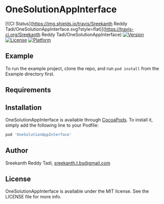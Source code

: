 # OneSolutionAppInterface

[![CI Status](https://img.shields.io/travis/Sreekanth Reddy Tadi/OneSolutionAppInterface.svg?style=flat)](https://travis-ci.org/Sreekanth Reddy Tadi/OneSolutionAppInterface)
[![Version](https://img.shields.io/cocoapods/v/OneSolutionAppInterface.svg?style=flat)](https://cocoapods.org/pods/OneSolutionAppInterface)
[![License](https://img.shields.io/cocoapods/l/OneSolutionAppInterface.svg?style=flat)](https://cocoapods.org/pods/OneSolutionAppInterface)
[![Platform](https://img.shields.io/cocoapods/p/OneSolutionAppInterface.svg?style=flat)](https://cocoapods.org/pods/OneSolutionAppInterface)

## Example

To run the example project, clone the repo, and run `pod install` from the Example directory first.

## Requirements

## Installation

OneSolutionAppInterface is available through [CocoaPods](https://cocoapods.org). To install
it, simply add the following line to your Podfile:

```ruby
pod 'OneSolutionAppInterface'
```

## Author

Sreekanth Reddy Tadi, sreekanth.t.bs@gmail.com

## License

OneSolutionAppInterface is available under the MIT license. See the LICENSE file for more info.
